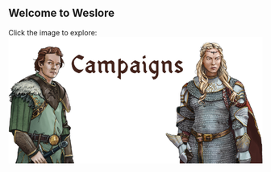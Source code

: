 ## Welcome to Weslore
Click the image to explore:
[!["Open Campaign lores"](data/campaigns/Campaigns.png?raw=true "Open Campaign lores")](./data/campaigns/CAMPAIGNS.md)
